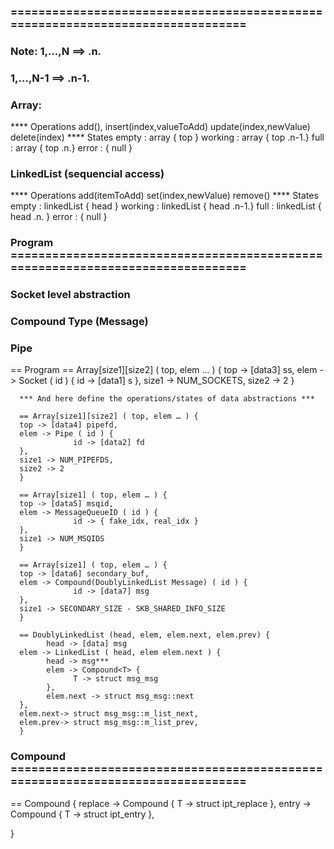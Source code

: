 ### =============================================================================== ###
### Note: 1,...,N ==> .n.
### 1,...,N-1 ==> .n-1.

### Array: 
**** Operations
 add(), insert(index,valueToAdd)
 update(index,newValue)
 delete(index)
**** States
empty : array { top }
working : array { top .n-1.}
full : array { top .n.}
error : { null }

### LinkedList (sequencial access)
**** Operations
 add(itemToAdd)
 set(index,newValue)
 remove()
**** States
empty : linkedList { head }
working : linkedList { head .n-1.}
full : linkedList { head .n. }
error : { null }

### Program =============================================================================== ###
### Socket level abstraction
### Compound Type (Message)
### Pipe
== Program
      == Array[size1][size2] ( top, elem … ) {
      top -> [data3] ss,
      elem -> Socket ( id ) {
                  id -> [data1] s
      },
      size1 -> NUM_SOCKETS,
      size2 -> 2
      }

      *** And here define the operations/states of data abstractions ***

      == Array[size1][size2] ( top, elem … ) {
      top -> [data4] pipefd,
      elem -> Pipe ( id ) {
                  id -> [data2] fd
      },
      size1 -> NUM_PIPEFDS,
      size2 -> 2
      }

      == Array[size1] ( top, elem … ) {
      top -> [data5] msqid,
      elem -> MessageQueueID ( id ) {
                  id -> { fake_idx, real_idx }
      },
      size1 -> NUM_MSQIDS
      }

      == Array[size1] ( top, elem … ) {
      top -> [data6] secondary_buf,
      elem -> Compound(DoublyLinkedList Message) ( id ) {
                  id -> [data7] msg
      },
      size1 -> SECONDARY_SIZE - SKB_SHARED_INFO_SIZE
      }

      == DoublyLinkedList (head, elem, elem.next, elem.prev) {
            head -> [data] msg
      elem -> LinkedList ( head, elem elem.next ) {
            head -> msg***
            elem -> Compound<T> {
                  T -> struct msg_msg
            },
            elem.next -> struct msg_msg::next
      },
      elem.next-> struct msg_msg::m_list_next,
      elem.prev-> struct msg_msg::m_list_prev,
      }

### Compound =============================================================================== ###
 == Compound {
      replace -> Compound <T> {
            T -> struct ipt_replace
      },
      entry -> Compound <T> {
            T -> struct ipt_entry
      },

}




